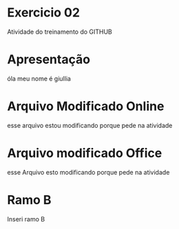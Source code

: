 # Exercicio 02
Atividade do treinamento do GITHUB
# Apresentação 
óla meu nome é giullia 
# Arquivo Modificado Online
 esse arquivo estou modificando porque pede na atividade
# Arquivo modificado Office
 esse Arquivo esto modificando porque pede na atividade
 # Ramo B
Inseri ramo B
